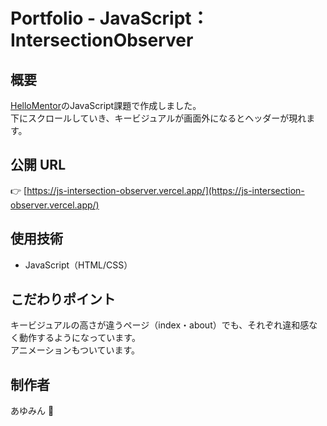 # Portfolio - JavaScript：IntersectionObserver

## 概要

[HelloMentor](https://hellomentor.jp/)のJavaScript課題で作成しました。  
下にスクロールしていき、キービジュアルが画面外になるとヘッダーが現れます。

## 公開 URL

👉 [https://js-intersection-observer.vercel.app/](https://js-intersection-observer.vercel.app/)

## 使用技術

- JavaScript（HTML/CSS）

## こだわりポイント

キービジュアルの高さが違うページ（index・about）でも、それぞれ違和感なく動作するようになっています。  
アニメーションもついています。

## 制作者

あゆみん 🌻
